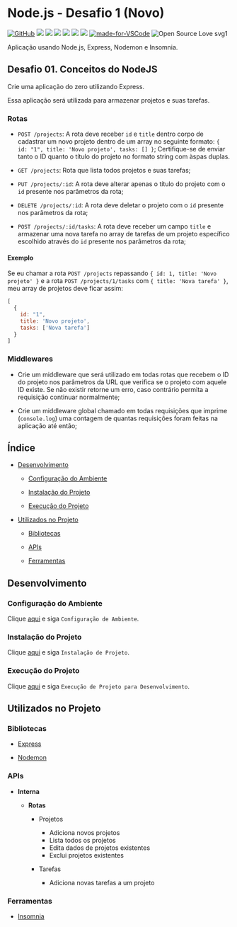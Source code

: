 # Node.js - Desafio 1 (Novo)

[![GitHub](https://img.shields.io/github/license/mashape/apistatus.svg)](https://github.com/osvaldokalvaitir/nodejs-desafio1-novo/blob/master/LICENSE)
![](https://img.shields.io/github/package-json/v/osvaldokalvaitir/nodejs-desafio1-novo.svg)
![](https://img.shields.io/github/last-commit/osvaldokalvaitir/nodejs-desafio1-novo.svg?color=red)
![](https://img.shields.io/github/languages/top/osvaldokalvaitir/nodejs-desafio1-novo.svg?color=yellow)
![](https://img.shields.io/github/languages/count/osvaldokalvaitir/nodejs-desafio1-novo.svg?color=lightgrey)
![](https://img.shields.io/github/languages/code-size/osvaldokalvaitir/nodejs-desafio1-novo.svg)
![](https://img.shields.io/github/repo-size/osvaldokalvaitir/nodejs-desafio1-novo.svg?color=blueviolet)
[![made-for-VSCode](https://img.shields.io/badge/Made%20for-VSCode-1f425f.svg)](https://code.visualstudio.com/)
![Open Source Love svg1](https://badges.frapsoft.com/os/v1/open-source.svg?v=103)

Aplicação usando Node.js, Express, Nodemon e Insomnia.

## Desafio 01. Conceitos do NodeJS

Crie uma aplicação do zero utilizando Express.

Essa aplicação será utilizada para armazenar projetos e suas tarefas.

### Rotas

- `POST /projects`: A rota deve receber `id` e `title` dentro corpo de cadastrar um novo projeto dentro de um array no seguinte formato: `{ id: "1", title: 'Novo projeto', tasks: [] }`; Certifique-se de enviar tanto o ID quanto o título do projeto no formato string com àspas duplas.

- `GET /projects`: Rota que lista todos projetos e suas tarefas;

- `PUT /projects/:id`: A rota deve alterar apenas o título do projeto com o `id` presente nos parâmetros da rota;

- `DELETE /projects/:id`: A rota deve deletar o projeto com o `id` presente nos parâmetros da rota;

- `POST /projects/:id/tasks`: A rota deve receber um campo `title` e armazenar uma nova tarefa no array de tarefas de um projeto específico escolhido através do `id` presente nos parâmetros da rota;

#### Exemplo

Se eu chamar a rota `POST /projects` repassando `{ id: 1, title: 'Novo projeto' }` e a rota `POST /projects/1/tasks` com `{ title: 'Nova tarefa' }`, meu array de projetos deve ficar assim:

```js
[
  {
    id: "1",
    title: 'Novo projeto',
    tasks: ['Nova tarefa']
  }
]
```

### Middlewares

- Crie um middleware que será utilizado em todas rotas que recebem o ID do projeto nos parâmetros da URL que verifica se o projeto com aquele ID existe. Se não existir retorne um erro, caso contrário permita a requisição continuar normalmente;

- Crie um middleware global chamado em todas requisições que imprime (`console.log`) uma contagem de quantas requisições foram feitas na aplicação até então;

## Índice

- [Desenvolvimento](#desenvolvimento)

  - [Configuração do Ambiente](#configuração-do-ambiente)

  - [Instalação do Projeto](#instalação-do-projeto)

  - [Execução do Projeto](#execução-do-projeto)

- [Utilizados no Projeto](#utilizados-no-projeto)

  - [Bibliotecas](#bibliotecas)

  - [APIs](#apis)

  - [Ferramentas](#ferramentas)
  
## Desenvolvimento

### Configuração do Ambiente

Clique [aqui](https://github.com/osvaldokalvaitir/projects-settings/blob/master/README.md) e siga `Configuração de Ambiente`.

### Instalação do Projeto

Clique [aqui](https://github.com/osvaldokalvaitir/projects-settings/blob/master/nodejs/nodejs.md) e siga `Instalação de Projeto`.

### Execução do Projeto

Clique [aqui](https://github.com/osvaldokalvaitir/projects-settings/blob/master/nodejs/nodejs.md) e siga `Execução de Projeto para Desenvolvimento`.

## Utilizados no Projeto

### Bibliotecas

- [Express](https://github.com/osvaldokalvaitir/projects-settings/blob/master/nodejs/libs/express.md)

- [Nodemon](https://github.com/osvaldokalvaitir/projects-settings/blob/master/nodejs/libs/nodemon.md)

### APIs

- **Interna**

  - **Rotas**

    - Projetos

      - Adiciona novos projetos
      - Lista todos os projetos
      - Edita dados de projetos existentes
      - Exclui projetos existentes

    - Tarefas

      - Adiciona novas tarefas a um projeto

### Ferramentas

- [Insomnia](https://github.com/osvaldokalvaitir/projects-settings/blob/master/api-client/insomnia.md)